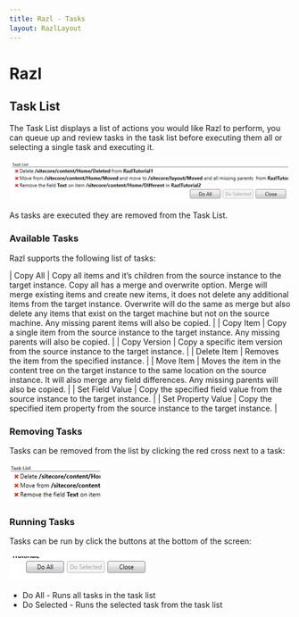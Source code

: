```yaml
---
title: Razl - Tasks
layout: RazlLayout
---
```


# Razl

## Task List

The Task List displays a list of actions you would like Razl to perform, you can queue up and review tasks in the task list before executing them all or selecting a single task and executing it.

![](/Images/Razl/task1.PNG)

As tasks are executed they are removed from the Task List.

### Available Tasks

Razl supports the following list of tasks:

| Copy All | Copy all items and it’s children from the source instance to the target instance. Copy all has a merge and overwrite option. Merge will merge existing items and create new items, it does not delete any additional items from the target instance. Overwrite will do the same as merge but also delete any items that exist on the target machine but not on the source machine. Any missing parent items will also be copied. | 
| Copy Item | Copy a single item from the source instance to the target instance. Any missing parents will also be copied. | 
| Copy Version | Copy a specific item version from the source instance to the target instance. | 
| Delete Item | Removes the item from the specified instance. | 
| Move Item | Moves the item in the content tree on the target instance to the same location on the source instance. It will also merge any field differences. Any missing parents will also be copied. |
| Set Field Value | Copy the specified field value from the source instance to the target instance. | 
| Set Property Value | Copy the specified item property from the source instance to the target instance. | 

### Removing Tasks

Tasks can be removed from the list by clicking the red cross next to a task:

![](/Images/Razl/task2.PNG)

### Running Tasks

Tasks can be run by click the buttons at the bottom of the screen:

![](/Images/Razl/task3.PNG)

* Do All - Runs all tasks in the task list
* Do Selected - Runs the selected task from the task list
